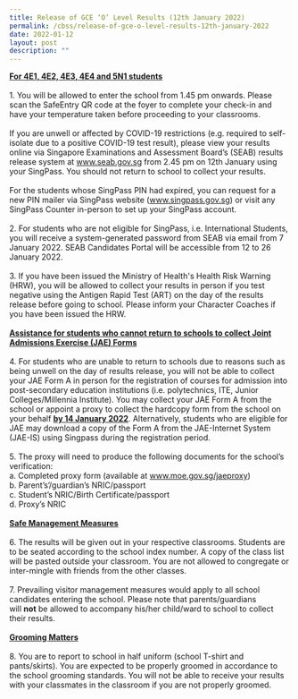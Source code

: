 ```yaml
---
title: Release of GCE ‘O’ Level Results (12th January 2022)
permalink: /cbss/release-of-gce-o-level-results-12th-january-2022
date: 2022-01-12
layout: post
description: ""
---
```

<p><strong><u>For 4E1, 4E2, 4E3, 4E4 and 5N1 students</u></strong><br /><br />1. You will be allowed to enter the school from 1.45 pm onwards. Please scan the SafeEntry QR code at the foyer to complete your check-in and have your temperature taken before proceeding to your classrooms.<br /><br />If you are unwell or affected by COVID-19 restrictions (e.g. required to self-isolate due to a positive COVID-19 test result), please view your results online via Singapore Examinations and Assessment Board&rsquo;s (SEAB) results release system at&nbsp;<a href="http://www.seab.gov.sg/" target="_blank" rel="noopener">www.seab.gov.sg</a>&nbsp;from 2.45 pm on 12th January using your SingPass. You should not return to school to collect your results.<br /><br />For the students whose SingPass PIN had expired, you can request for a new PIN mailer via SingPass website (<a href="http://www.singpass.gov.sg/" target="_blank" rel="noopener">www.singpass.gov.sg</a>) or visit any SingPass Counter in-person to set up your SingPass account.<br /><br />2. For students who are not eligible for SingPass, i.e. International Students, you will receive a system-generated password from SEAB via email from 7 January 2022. SEAB Candidates Portal will be accessible from 12 to 26 January 2022.<br /><br />3. If you have been issued the Ministry of Health's Health Risk Warning (HRW), you will be allowed to collect your results in person if you test negative using the Antigen Rapid Test (ART) on the day of the results release before going to school. Please inform your Character Coaches if you have been issued the HRW.<br /><br /><strong><u>Assistance for students who cannot return to schools to collect Joint Admissions Exercise (JAE) Forms</u></strong><br /><br />4. For students who are unable to return to schools due to reasons such as being unwell on the day of results release, you will not be able to collect your JAE Form A in person for the registration of courses for admission into post-secondary education institutions (i.e. polytechnics, ITE, Junior Colleges/Millennia Institute). You may collect your JAE Form A from the school or appoint a proxy to collect the hardcopy form from the school on your behalf&nbsp;<u><strong>by 14 January 2022</strong></u>. Alternatively, students who are eligible for JAE may download a copy of the Form A from the JAE-Internet System (JAE-IS) using Singpass during the registration period.<br /><br />5. The proxy will need to produce the following documents for the school&rsquo;s verification:<br />a. Completed proxy form (available at&nbsp;<a href="https://canberrasec.moe.edu.sg/cbss/www.moe.gov.sg/jaeproxy">www.moe.gov.sg/jaeproxy</a>)<br />b. Parent&rsquo;s&rsquo;/guardian&rsquo;s NRIC/passport<br />c. Student&rsquo;s NRIC/Birth Certificate/passport<br />d. Proxy&rsquo;s NRIC<br /><br /><strong><u>Safe Management Measures</u></strong><br /><br />6. The results will be given out in your respective classrooms. Students are to be seated according to the school index number. A copy of the class list will be pasted outside your classroom. You are not allowed to congregate or inter-mingle with friends from the other classes.<br /><br />7. Prevailing visitor management measures would apply to all school candidates entering the school. Please note that parents/guardians will&nbsp;<strong>not</strong>&nbsp;be allowed to accompany his/her child/ward to school to collect their results.<br /><br /><strong><u>Grooming Matters</u></strong><br /><br />8. You are to report to school in half uniform (school T-shirt and pants/skirts). You are expected to be properly groomed in accordance to the school grooming standards. You will not be able to receive your results with your classmates in the classroom if you are not properly groomed.</p>